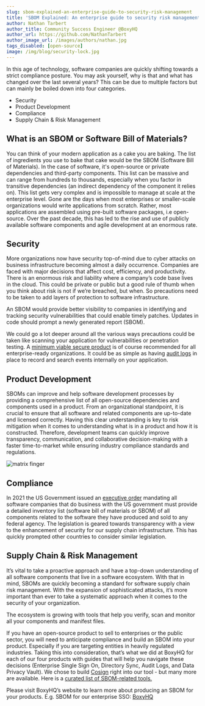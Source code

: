 ```yaml
---
slug: sbom-explained-an-enterprise-guide-to-security-risk-management
title: 'SBOM Explained: An enterprise guide to security risk management'
author: Nathan Tarbert
author_title: Community Success Engineer @BoxyHQ
author_url: https://github.com/NathanTarbert
author_image_url: /images/authors/nathan.jpg
tags_disabled: [open-source]
image: /img/blog/security-lock.jpg
---
```


In this age of technology, software companies are quickly shifting towards a strict compliance posture. You may ask yourself, why is that and what has changed over the last several years? This can be due to multiple factors but can mainly be boiled down into four categories.

- Security
- Product Development
- Compliance
- Supply Chain & Risk Management

## What is an SBOM or Software Bill of Materials?

You can think of your modern application as a cake you are baking. The list of ingredients you use to bake that cake would be the SBOM (Software Bill of Materials). In the case of software, it's open-source or private dependencies and third-party components. This list can be massive and can range from hundreds to thousands, especially when you factor in transitive dependencies (an indirect dependency of the component it relies on). This list gets very complex and is impossible to manage at scale at the enterprise level. Gone are the days when most enterprises or smaller-scale organizations would write applications from scratch. Rather, most applications are assembled using pre-built software packages, i.e open-source. Over the past decade, this has led to the rise and use of publicly available software components and agile development at an enormous rate.

## Security

More organizations now have security top-of-mind due to cyber attacks on business infrastructure becoming almost a daily occurrence. Companies are faced with major decisions that affect cost, efficiency, and productivity. There is an enormous risk and liability where a company’s code base lives in the cloud. This could be private or public but a good rule of thumb when you think about risk is not if we’re breached, but when. So precautions need to be taken to add layers of protection to software infrastructure.

An SBOM would provide better visibility to companies in identifying and tracking security vulnerabilities that could enable timely patches. Updates in code should prompt a newly generated report (SBOM).

We could go a lot deeper around all the various ways precautions could be taken like scanning your application for vulnerabilities or penetration testing. A [minimum viable secure product](https://mvsp.dev/) is of course recommended for all enterprise-ready organizations. It could be as simple as having [audit logs](https://github.com/retracedhq/retraced) in place to record and search events internally on your application.

## Product Development

SBOMs can improve and help software development processes by providing a comprehensive list of all open-source dependencies and components used in a product. From an organizational standpoint, it is crucial to ensure that all software and related components are up-to-date and licensed correctly. Having this clear understanding is key to risk mitigation when it comes to understanding what is in a product and how it is constructed.
Therefore, development teams can quickly improve transparency, communication, and collaborative decision-making with a faster time-to-market while ensuring industry compliance standards and regulations.

![matrix finger](/img/blog/matrix-finger.jpg)

## Compliance

In 2021 the US Government issued an [executive order](https://www.gsa.gov/technology/it-contract-vehicles-and-purchasing-programs/information-technology-category/it-security/executive-order-14028) mandating all software companies that do business with the US government must provide a detailed inventory list (software bill of materials or SBOM) of all components related to the software they have produced and sold to any federal agency. The legislation is geared towards transparency with a view to the enhancement of security for our supply chain infrastructure. This has quickly prompted other countries to consider similar legislation.

## Supply Chain & Risk Management

It’s vital to take a proactive approach and have a top-down understanding of all software components that live in a software ecosystem. With that in mind, SBOMs are quickly becoming a standard for software supply chain risk management. With the expansion of sophisticated attacks, it’s more important than ever to take a systematic approach when it comes to the security of your organization.

The ecosystem is growing with tools that help you verify, scan and monitor all your components and manifest files.

If you have an open-source product to sell to enterprises or the public sector, you will need to anticipate compliance and build an SBOM into your product. Especially if you are targeting entities in heavily regulated industries. Taking this into consideration, that’s what we did at BoxyHQ for each of our four products with guides that will help you navigate these decisions (Enterprise Single Sign On, Directory Sync, Audit Logs, and Data Privacy Vault). We chose to build [Cosign](https://www.sigstore.dev/) right into our tool - but many more are available. Here is a [curated list of SBOM-related tools.](https://github.com/awesomeSBOM/awesome-sbom)

Please visit BoxyHQ’s website to learn more about producing an SBOM for your products. E.g. SBOM for our enterprise SSO: [BoxyHQ](https://boxyhq.com/docs/jackson/sbom)
